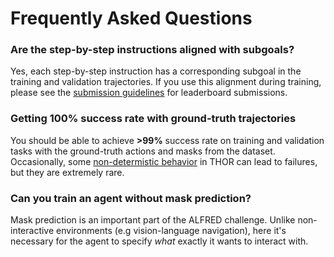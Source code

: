 # Frequently Asked Questions


### Are the step-by-step instructions aligned with subgoals?

Yes, each step-by-step instruction has a corresponding subgoal in the training and validation trajectories. If you use this alignment during training, please see the [submission guidelines](https://leaderboard.allenai.org/alfred/submissions/get-started) for leaderboard submissions. 

### Getting 100% success rate with ground-truth trajectories

You should be able to achieve **>99%** success rate on training and validation tasks with the ground-truth actions and masks from the dataset. Occasionally, some [non-determistic behavior](https://github.com/askforalfred/alfred/issues/19) in THOR can lead to failures, but they are extremely rare. 

### Can you train an agent without mask prediction?

Mask prediction is an important part of the ALFRED challenge. Unlike non-interactive environments (e.g vision-language navigation), here it's necessary for the agent to specify *what* exactly it wants to interact with.